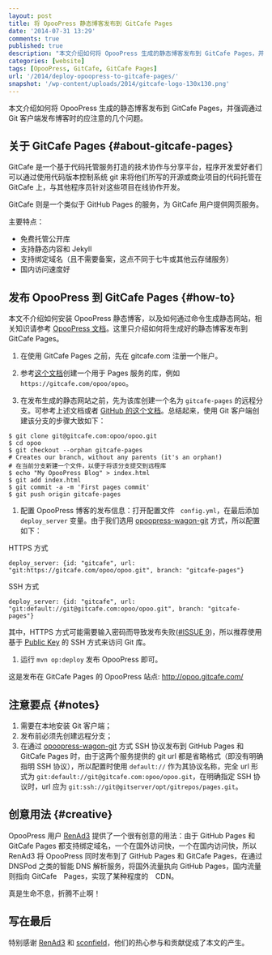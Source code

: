 ```yaml
---
layout: post
title: 将 OpooPress 静态博客发布到 GitCafe Pages
date: '2014-07-31 13:29'
comments: true
published: true
description: "本文介绍如何将 OpooPress 生成的静态博客发布到 GitCafe Pages，并强调通过 Git 客户端发布博客时的应注意的几个问题。"
categories: [website]
tags: [OpooPress, GitCafe, GitCafe Pages]
url: '/2014/deploy-opoopress-to-gitcafe-pages/'
snapshot: '/wp-content/uploads/2014/gitcafe-logo-130x130.png'
---
```

本文介绍如何将 OpooPress 生成的静态博客发布到 GitCafe Pages，并强调通过 Git 客户端发布博客时的应注意的几个问题。
<!--more-->

## 关于 GitCafe Pages {#about-gitcafe-pages}

GitCafe 是一个基于代码托管服务打造的技术协作与分享平台，程序开发爱好者们可以通过使用代码版本控制系统 git 来将他们所写的开源或商业项目的代码托管在 GitCafe 上，与其他程序员针对这些项目在线协作开发。

GitCafe 则是一个类似于 GitHub Pages 的服务，为 GitCafe 用户提供网页服务。

主要特点：
- 免费托管公开库
- 支持静态内容和 Jekyll
- 支持绑定域名（且不需要备案，这点不同于七牛或其他云存储服务）
- 国内访问速度好


## 发布 OpooPress 到 GitCafe Pages {#how-to}

本文不介绍如何安装 OpooPress 静态博客，以及如何通过命令生成静态网站，相关知识请参考 [OpooPress 文档](http://www.opoopress.com/zh/download/)。这里只介绍如何将生成好的静态博客发布到 GitCafe Pages。

1. 在使用 GitCafe Pages 之前，先在 gitcafe.com 注册一个账户。

1. 参考[这个文档](https://gitcafe.com/GitCafe/Help/wiki/Pages-%E7%9B%B8%E5%85%B3%E5%B8%AE%E5%8A%A9)创建一个用于 Pages 服务的库，例如 `https://gitcafe.com/opoo/opoo`。

1. 在发布生成的静态网站之前，先为该库创建一个名为 `gitcafe-pages` 的远程分支。可参考上述文档或者 [GitHub 的这个文档](https://help.github.com/articles/creating-project-pages-manually)。总结起来，使用 Git 客户端创建该分支的步骤大致如下：
```shell
$ git clone git@gitcafe.com:opoo/opoo.git
$ cd opoo
$ git checkout --orphan gitcafe-pages
# Creates our branch, without any parents (it's an orphan!)
# 在当前分支新建一个文件，以便于将该分支提交到远程库
$ echo "My OpooPress Blog" > index.html
$ git add index.html
$ git commit -a -m 'First pages commit'
$ git push origin gitcafe-pages
```

1. 配置 OpooPress 博客的发布信息：打开配置文件 ` config.yml`，在最后添加 `deploy_server` 变量。由于我们选用 [opoopress-wagon-git](http://www.opoopress.com/zh/docs/github-pages/#opoopress-wagon-git) 方式，所以配置如下：
 
  HTTPS 方式
  ```
  deploy_server: {id: "gitcafe", url: "git:https://gitcafe.com/opoo/opoo.git", branch: "gitcafe-pages"}
  ```
  SSH 方式
  ```
  deploy_server: {id: "gitcafe", url: "git:default://git@gitcafe.com:opoo/opoo.git", branch: "gitcafe-pages"}
  ```
  
  其中，HTTPS 方式可能需要输入密码而导致发布失败([#ISSUE 9](https://github.com/opoo/opoopress/issues/9))，所以推荐使用基于 [Public Key](https://help.github.com/articles/generating-ssh-keys) 的 SSH 方式来访问 Git 库。

1. 运行 `mvn op:deploy` 发布 OpooPress 即可。


这是发布在 GitCafe Pages 的 OpooPress 站点: <a href="http://opoo.gitcafe.com/" rel="nofollow" target="_blank">http://opoo.gitcafe.com/</a>

## 注意要点 {#notes}
1. 需要在本地安装 Git 客户端；
1. 发布前必须先创建远程分支；
1. 在通过 [opoopress-wagon-git](http://www.opoopress.com/zh/docs/github-pages/#opoopress-wagon-git) 方式 SSH 协议发布到 GitHub Pages 和 GitCafe Pages 时，由于这两个服务提供的 git url 都是省略格式（即没有明确指明 SSH 协议），所以配置时使用 `default://` 作为其协议名称，完全 url 形式为 `git:default://git@gitcafe.com:opoo/opoo.git`，在明确指定 SSH 协议时，url 应为 `git:ssh://git@gitserver/opt/gitrepos/pages.git`。


## 创意用法 {#creative}

OpooPress 用户 [RenAd3](https://github.com/lawzizhuang/) 提供了一个很有创意的用法：由于 GitHub Pages 和 GitCafe Pages 都支持绑定域名，一个在国外访问快，一个在国内访问快，所以 RenAd3 将 OpooPress 同时发布到了 GitHub Pages 和 GitCafe Pages，在通过 DNSPod 之类的智能 DNS 解析服务，将国外流量执向 GitHub Pages，国内流量则指向 GitCafe　Pages，实现了某种程度的　CDN。

真是生命不息，折腾不止啊！

## 写在最后
特别感谢 [RenAd3](https://github.com/lawzizhuang/) 和 [sconfield](https://github.com/sconfield)，他们的热心参与和贡献促成了本文的产生。